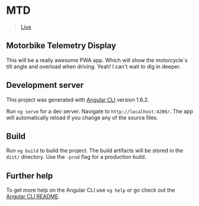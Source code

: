 # MTD
> [Live](https://motorbike-telemetry-display.firebaseapp.com/)

## Motorbike Telemetry Display

This will be a really awesome PWA app. Which will show the motorcycle`s tilt angle and overload when driving. Yeah! I can't wait to dig in deeper.

## Development server

This project was generated with [Angular CLI](https://github.com/angular/angular-cli) version 1.6.2.

Run `ng serve` for a dev server. Navigate to `http://localhost:4200/`. The app will automatically reload if you change any of the source files.

## Build

Run `ng build` to build the project. The build artifacts will be stored in the `dist/` directory. Use the `-prod` flag for a production build.

## Further help

To get more help on the Angular CLI use `ng help` or go check out the [Angular CLI README](https://github.com/angular/angular-cli/blob/master/README.md).
